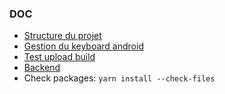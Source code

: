 ### DOC
- [Structure du projet](https://cheesecakelabs.com/blog/efficient-way-structure-react-native-projects/)
- [Gestion du keyboard android](https://www.npmjs.com/package/react-native-android-keyboard-adjust)
- [Test upload build](https://www.diawi.com/)
- [Backend](https://sketchboard.me/vCv2jMl4IzY#/)
- Check packages: `yarn install --check-files`